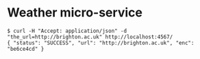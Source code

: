 # Weather micro-service

```
$ curl -H "Accept: application/json" -d "the_url=http://brighton.ac.uk" http://localhost:4567/
{ "status": "SUCCESS", "url": "http://brighton.ac.uk", "enc": "be6ce4cd" }
```